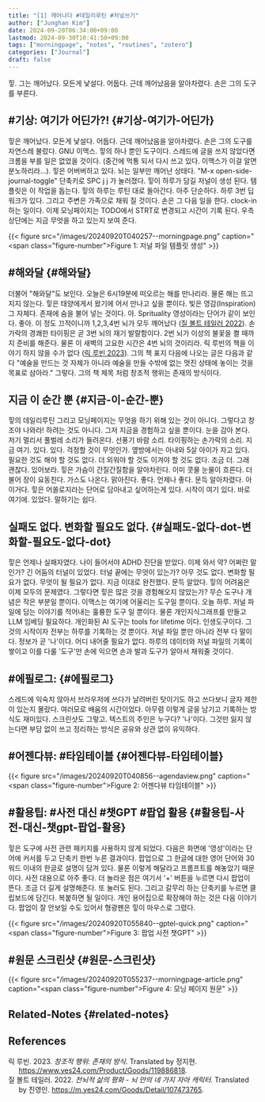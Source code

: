 ```yaml
---
title: "[1] 깨어나다 #데일리루틴 #저널쓰기"
author: ["Junghan Kim"]
date: 2024-09-20T06:34:00+09:00
lastmod: 2024-09-30T10:41:50+09:00
tags: ["morningpage", "notes", "routines", "zotero"]
categories: ["Journal"]
draft: false
---
```


힣. 그는 깨어났다. 모든게 낯설다. 어둡다. 근데 깨어났음을 알아차렸다. 손은 그의 도구를 부른다.

<!--more-->


## #기상: 여기가 어딘가?! {#기상-여기가-어딘가}

힣은 깨어났다. 모든게 낯설다. 어둡다. 근데 깨어났음을 알아차렸다. 손은 그의 도구를 자연스레 불렀다. GNU 이맥스. 힣의 하나 뿐인 도구이다. 스레드에 글을 쓰지 않았다면 크롬을 부를 일은 없었을 것이다. (중간에 먹통 되서 다시 쓰고 있다. 이맥스가 이걸 알면 분노하리라...). 힣은 어버버하고 있다. 뇌는 일부만 깨어난 상태다. "M-x open-side-journal-toggle" 단축키로 SPC j j 가 눌러졌다. 힣이 하루가 담길 저널이 생성 된다. 템플릿은 이 작업을 돕는다. 힣의 하루는 루틴 대로 돌아간다. 아주 단순하다. 하루 3번 딥워크가 있다. 그리고 주변은 가족으로 채워 질 것이다. 손은 그 다음 일을 한다. clock-in 하는 일이다. 이제 모닝페이지는 TODO에서 STRT로 변경되고 시간이 기록 된다. 우측 상단에는 지금 무엇을 하고 있는지 보여 준다.

{{< figure src="/images/20240920T040257--morningpage.png" caption="<span class=\"figure-number\">Figure 1: </span>저널 파일 템플릿 생성" >}}


## #해와달 {#해와달}

더불어 "해와달"도 보인다. 오늘은 6시19분에 떠오르는 해를 만나리라. 물론 해는 뜨고 지지 않는다. 힣은 태양에게서 왔기에 어서 만나고 싶을 뿐이다. 빛은 영감(Inspiration) 그 자체다. 존재에 숨을 불어 넣는 것이다. 아. Sprituality 영성이라는 단어가 같이 보인다. 좋아. 이 정도 끄적이니까 1,2,3,4번 뇌가 모두 깨어났다 (<a href="#citeproc_bib_item_2">질 볼트 테일러 2022</a>). 손가락의 경쾌한 타이핑은 곧 3번 뇌의 재기 발랄함이다. 2번 뇌가 이성의 불꽃을 켤 때까지 준비를 해준다. 물론 이 새벽의 고요한 시간은 4번 뇌의 것이리라. 릭 루빈의 책을 이야기 하지 않을 수가 없다 (<a href="#citeproc_bib_item_1">릭 루빈 2023</a>). 그의 책 표지 다음에 나오는 글은 다음과 같다 "예술을 만드는 것 자체가 아니라 예술을 만들 수밖에 없는 멋진 상태에 놓이는 것을 목표로 삼아라." 그렇다. 그의 책 제목 처럼 창조적 행위는 존재의 방식이다.


## 지금 이 순간 뿐 {#지금-이-순간-뿐}

힣의 데일리루틴 그리고 모닝페이지는 무엇을 하기 위해 있는 것이 아니다. 그렇다고 창조야 나와라! 하려는 것도 아니다. 그저 지금을 경험하고 싶을 뿐이다. 눈을 감아 본다. 저기 멀리서 풀벌레 소리가 들려온다. 선풍기 바람 소리. 타이핑하는 손가락의 소리. 지금 여기. 있다. 있다. 걱정할 것이 무엇인가. 옆방에서는 아내와 5살 아이가 자고 있다. 필요한 것도 해야 할 것도 없다. 더 외워야 할 것도 이겨야 할 것도 없다. 조금 더. 그래 괜찮다. 있어보라. 힣은 가슴이 간질간질함을 알아차린다. 이미 콧물 눈물이 흐른다. 더불어 장이 요동친다. 가스도 나온다. 맑아진다. 좋다. 언제나 좋다. 문득 알아차렸다. 아 이거다. 힣은 어쏠로지라는 단어로 담아내고 싶어하는게 있다. 시작이 여기 있다. 바로 여기에. 있었다. 말하기는 쉽다.


## 실패도 없다. 변화할 필요도 없다. {#실패도-없다-dot-변화할-필요도-없다-dot}

힣은 언제나 실패자였다. 나이 들어서야 ADHD 진단을 받았다. 이제 와서 약? 어쩌란 말인가? 긴 어둠의 터널이 있었다. 터널 끝에는 무엇이 있는가? 아무 것도 없다. 변화할 필요가 없다. 무엇이 될 필요가 없다. 지금 이대로 완전했다. 문득 알았다. 힣의 어려움은 이제 모두의 문제였다. 그렇다면 힣은 많은 것을 경험해오지 않았는가? 무슨 도구나 개념은 작은 부분일 뿐이다. 이맥스는 여기에 어울리는 도구일 뿐이다. 오늘 하루. 저널 파일에 담는 이야기를 적어내는 훌륭한 도구 일 뿐이다. 물론 개인지식그래프를 만들고 LLM 임베딩 필요하다. 개인화된 AI 도구는 tools for lifetime 이다. 인생도구이다. 그것의 시작이자 전부는 하루를 기록하는 것 뿐이다. 저널 파일 뿐만 아니라 전부 다 말이다. 정보가 곧 '나'이다. 어디 내어줄 필요가 없다. 하루의 데이터와 저널 파일의 기록이 쌓이고 이를 다룰 '도구'만 손에 익으면 손과 발과 도구가 알아서 채워줄 것이다.


## #에필로그: {#에필로그}

스레드에 익숙치 않아서 브라우저에 쓰다가 날려버린 탓이기도 하고 쓰다보니 글자 제한이 있는지 몰랐다. 여러모로 배움의 시간이었다. 아무렴 이렇게 글을 남기고 기록하는 방식도 재미있다. 스크린샷도 그렇고. 텍스트의 주인은 누구다? '나'이다. 그것만 잃지 않는다면 부담 없이 쓰고 정리하는 방식은 공유와 상관 없이 유익하다.


## #어젠다뷰: #타임테이블 {#어젠다뷰-타임테이블}

{{< figure src="/images/20240920T040856--agendaview.png" caption="<span class=\"figure-number\">Figure 2: </span>어젠다뷰 타임테이블" >}}


## #활용팁: #사전 대신 #챗GPT #팝업 활용 {#활용팁-사전-대신-챗gpt-팝업-활용}

힣은 도구에 사전 관련 패키지를 사용하지 않게 되었다. 다음은 화면에 '영성'이라는 단어에 커서를 두고 단축키 한번 누른 결과이다. 팝업으로 그 한글에 대한 영어 단어와 30 워드 이내의 한글로 설명이 담겨 있다. 물론 이렇게 해달라고 프롬프트를 해놓았기 때문이다. 사전 대용으로 아주 좋다. 더 놀라운 점은 여기서 '+' 버튼을 누르면 다시 팝업이 뜬다. 조금 더 길게 설명해준다. 또 눌러도 된다. 그리고 갈무리 하는 단축키를 누르면 클립보드에 담긴다. 복붙하면 될 일이다. 개인 용어집으로 확장해야 하는 것은 다음 이야기다. 팝업이 잘 안보일 수도 있어서 형광펜은 힣이 마우스로 그렸다.

{{< figure src="/images/20240920T055840--gptel-quick.png" caption="<span class=\"figure-number\">Figure 3: </span>팝업 사전 챗GPT" >}}


## #원문 스크린샷 {#원문-스크린샷}

{{< figure src="/images/20240920T055237--morningpage-article.png" caption="<span class=\"figure-number\">Figure 4: </span>모닝 페이지 원문" >}}


## Related-Notes {#related-notes}

## References

<style>.csl-entry{text-indent: -1.5em; margin-left: 1.5em;}</style><div class="csl-bib-body">
  <div class="csl-entry"><a id="citeproc_bib_item_1"></a>릭 루빈. 2023. <i>창조적 행위: 존재의 방식</i>. Translated by 정지현. <a href="https://www.yes24.com/Product/Goods/119886818">https://www.yes24.com/Product/Goods/119886818</a>.</div>
  <div class="csl-entry"><a id="citeproc_bib_item_2"></a>질 볼트 테일러. 2022. <i>전뇌적 삶의 평화 - 뇌 안의 네 가지 자아 캐릭터</i>. Translated by 진영인. <a href="https://m.yes24.com/Goods/Detail/107473765">https://m.yes24.com/Goods/Detail/107473765</a>.</div>
</div>
